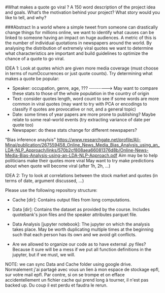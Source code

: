 #What makes a quote go viral ?
 A 150 word description of the project idea and goals. What’s the motivation behind your project? What story would you like to tell, and why?




###Abstract 
In a world where a simple tweet from someone can drastically change things for millions online, we want to identify what causes can be linked to someone having an impact on huge audiences. A metric of this is the number of individual quotations in newspapers around the world. By analysing the distribution of extremely viral quotes we want to determine what characteristics are important and build guidelines to optimize the chance of a quote to go viral. 

IDEA 1:
Look at quotes which are given more media coverage (must choose in terms of numOccurrences or just quote counts). Try determining what makes a quote be popular:
- Speaker: occupation, genre, age, ???            ---------> May want to compare these stats to those of the whole population in the country of origin
- Text: consider quotes length, word count to see if some words are more common in viral quotes (may want to try with PCA or encodings to classify if quotes are provocative or not, and a general topic)
- Date: some times of year papers are more prone to publishing? Maybe relate to some real-world events (try extracting variance of date per quote too)
- Newspaper: do these stats change for different newspapers?


"Bias inference anaylsis" 
https://www.researchgate.net/profile/Ali-Minai/publication/267559458_Online_News_Media_Bias_Analysis_using_an_LDA-NLP_Approach/links/570b2cf808aea66081376d8b/Online-News-Media-Bias-Analysis-using-an-LDA-NLP-Approach.pdf
Aim may be to help politicians make their quotes more viral
May want to try make predictions about when quote will become viral (after 1h, 2h, ...)




IDEA 2:
Try to look at correlations between the stock market and quotes (in terms of date, argument discussed, ...)



Please use the following repository structure:

- Cache [dir]: Contains output files from long computations.
- Data [dir]: Contains the dataset as provided by the course. Includes quotebank's json files and the speaker attributes parquet file.
- Data Analysis [jupyter notebook]: The jupyter on which the analysis takes place. May be worth duplicating multiple times at the beginning such that each person has its own and we avoid git conflicts.

- Are we allowed to organize our code as to have external .py files? Because it sure will be a mess if we put all function definitions in the jupyter, but if we must, we will.

NOTE: we can sync Data and Cache folder using google drive. Normalement j'ai partagé avec vous un lien à mon espace de stockage epfl, sur votre mail epfl.
Par contre, si on se trompe et on efface accidentellement un fichier cache qui prend long à tourner, il n'est pas backed up. Du coup il est perdu et faudra le rerun.

